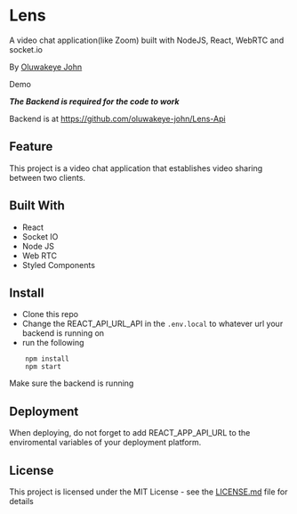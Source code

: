 # Lens

A video chat application(like Zoom) built with NodeJS, React, WebRTC and socket.io

By [Oluwakeye John](https://github.com/oluwakeye-john)

Demo

**_The Backend is required for the code to work_**

Backend is at https://github.com/oluwakeye-john/Lens-Api

## Feature

This project is a video chat application that establishes video sharing between two clients.

## Built With

- React
- Socket IO
- Node JS
- Web RTC
- Styled Components

## Install

- Clone this repo
- Change the REACT_API_URL_API in the `.env.local` to whatever url your backend is running on
- run the following

```shell
    npm install
    npm start
```

Make sure the backend is running

## Deployment

When deploying, do not forget to add REACT_APP_API_URL to the enviromental variables of your deployment platform.

## License

This project is licensed under the MIT License - see the [LICENSE.md](https://github.com/oluwakeye-john/Lens-Frontend/blob/master/LICENSE) file for details
